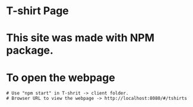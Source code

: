 # T-shirt Page

# This site was made with NPM package.
# To open the webpage
	# Use "npm start" in T-shrit -> client folder.
	# Browser URL to view the webpage -> http://localhost:8080/#/tshirts

